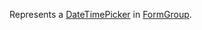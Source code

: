Represents a [DateTimePicker](/docs/controls/bootstrap4/DateTimePicker/{branch}) in [FormGroup](/docs/controls/bootstrap4/FormGroup/{branch}).